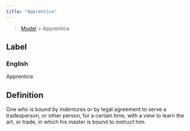 ```yaml
---
title: "Apprentice"
---
```


> [Model](./../) > Apprentice

## Label

### English
Apprentice


## Definition
One who is bound by indentures or by legal agreement to serve a tradesperson, or other person, for a certain time, with a view to learn the art, or trade, in which his master is bound to instruct him. 


    
